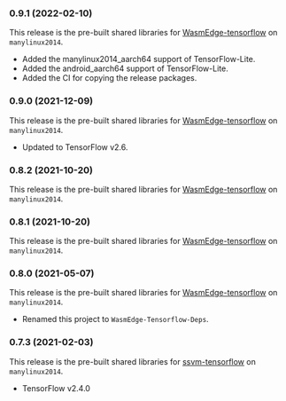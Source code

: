 ### 0.9.1 (2022-02-10)

This release is the pre-built shared libraries for [WasmEdge-tensorflow](https://github.com/second-state/WasmEdge-tensorflow) on `manylinux2014`.

* Added the manylinux2014_aarch64 support of TensorFlow-Lite.
* Added the android_aarch64 support of TensorFlow-Lite.
* Added the CI for copying the release packages.

### 0.9.0 (2021-12-09)

This release is the pre-built shared libraries for [WasmEdge-tensorflow](https://github.com/second-state/WasmEdge-tensorflow) on `manylinux2014`.

* Updated to TensorFlow v2.6.

### 0.8.2 (2021-10-20)

This release is the pre-built shared libraries for [WasmEdge-tensorflow](https://github.com/second-state/WasmEdge-tensorflow) on `manylinux2014`.

### 0.8.1 (2021-10-20)

This release is the pre-built shared libraries for [WasmEdge-tensorflow](https://github.com/second-state/WasmEdge-tensorflow) on `manylinux2014`.

### 0.8.0 (2021-05-07)

This release is the pre-built shared libraries for [WasmEdge-tensorflow](https://github.com/second-state/WasmEdge-tensorflow) on `manylinux2014`.

* Renamed this project to `WasmEdge-Tensorflow-Deps`.

### 0.7.3 (2021-02-03)

This release is the pre-built shared libraries for [ssvm-tensorflow](https://github.com/second-state/ssvm-tensorflow) on `manylinux2014`.

* TensorFlow v2.4.0

